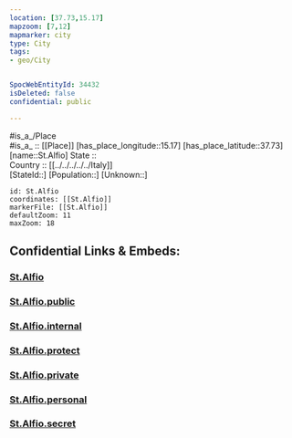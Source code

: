 ```yaml
---
location: [37.73,15.17] 
mapzoom: [7,12] 
mapmarker: city 
type: City
tags:
- geo/City


SpocWebEntityId: 34432
isDeleted: false
confidential: public

---
```

#is_a_/Place  
#is_a_ :: [[Place]] 
[has_place_longitude::15.17] 
[has_place_latitude::37.73] 
[name::St.Alfio] 
State ::  
Country :: [[../../../../../Italy]]  
[StateId::] 
[Population::] 
[Unknown::] 


```leaflet
id: St.Alfio
coordinates: [[St.Alfio]] 
markerFile: [[St.Alfio]] 
defaultZoom: 11 
maxZoom: 18
```


## Confidential Links & Embeds: 

### [St.Alfio](/_Standards/Earth/Continent/Europe/Europe~South/Italy/regions~Italy/Sicily/Catania/City/St.Alfio.md) 

### [St.Alfio.public](/_public/Earth/Continent/Europe/Europe~South/Italy/regions~Italy/Sicily/Catania/City/St.Alfio.public.md) 

### [St.Alfio.internal](/_internal/Earth/Continent/Europe/Europe~South/Italy/regions~Italy/Sicily/Catania/City/St.Alfio.internal.md) 

### [St.Alfio.protect](/_protect/Earth/Continent/Europe/Europe~South/Italy/regions~Italy/Sicily/Catania/City/St.Alfio.protect.md) 

### [St.Alfio.private](/_private/Earth/Continent/Europe/Europe~South/Italy/regions~Italy/Sicily/Catania/City/St.Alfio.private.md) 

### [St.Alfio.personal](/_personal/Earth/Continent/Europe/Europe~South/Italy/regions~Italy/Sicily/Catania/City/St.Alfio.personal.md) 

### [St.Alfio.secret](/_secret/Earth/Continent/Europe/Europe~South/Italy/regions~Italy/Sicily/Catania/City/St.Alfio.secret.md)

